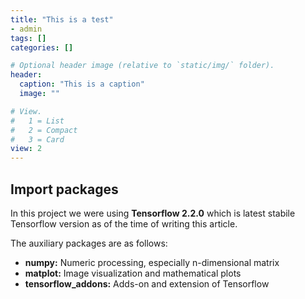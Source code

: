 ```yaml
---
title: "This is a test"
- admin
tags: []
categories: []

# Optional header image (relative to `static/img/` folder).
header:
  caption: "This is a caption"
  image: ""

# View.
#   1 = List
#   2 = Compact
#   3 = Card
view: 2
---
```


## Import packages

In this project we were using **Tensorflow 2.2.0** which is latest stabile Tensorflow version as of the time of writing this article.

The auxiliary packages are as follows:
- **numpy:** Numeric processing, especially n-dimensional matrix
- **matplot:** Image visualization and mathematical plots
- **tensorflow_addons:** Adds-on and extension of Tensorflow